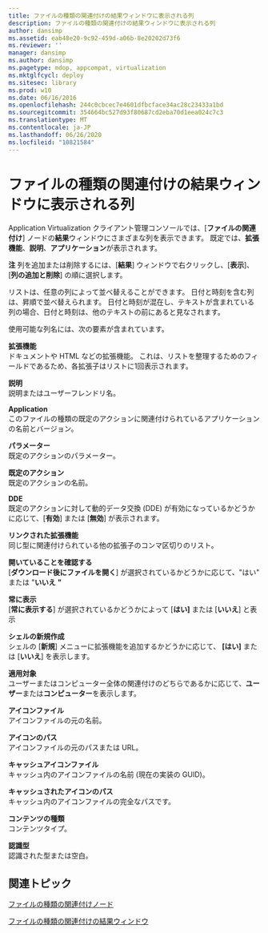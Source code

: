 ```yaml
---
title: ファイルの種類の関連付けの結果ウィンドウに表示される列
description: ファイルの種類の関連付けの結果ウィンドウに表示される列
author: dansimp
ms.assetid: eab48e20-9c92-459d-a06b-8e20202d73f6
ms.reviewer: ''
manager: dansimp
ms.author: dansimp
ms.pagetype: mdop, appcompat, virtualization
ms.mktglfcycl: deploy
ms.sitesec: library
ms.prod: w10
ms.date: 06/16/2016
ms.openlocfilehash: 244c0cbcec7e4601dfbcface34ac28c23433a1bd
ms.sourcegitcommit: 354664bc527d93f80687cd2eba70d1eea024c7c3
ms.translationtype: MT
ms.contentlocale: ja-JP
ms.lasthandoff: 06/26/2020
ms.locfileid: "10821584"
---
```

# ファイルの種類の関連付けの結果ウィンドウに表示される列


Application Virtualization クライアント管理コンソールでは、[**ファイルの関連付け**] ノードの**結果**ウィンドウにさまざまな列を表示できます。 既定では、**拡張機能**、**説明**、**アプリケーション**が表示されます。

**注** 列を追加または削除するには、[**結果**] ウィンドウで右クリックし、[**表示**]、[**列の追加と削除**] の順に選択します。

 

リストは、任意の列によって並べ替えることができます。 日付と時刻を含む列は、昇順で並べ替えられます。 日付と時刻が混在し、テキストが含まれている列の場合、日付と時刻は、他のテキストの前にあると見なされます。

使用可能な列名には、次の要素が含まれています。

<a href="" id="extension"></a>**拡張機能**  
ドキュメントや HTML などの拡張機能。 これは、リストを整理するためのフィールドであるため、各拡張子はリストに1回表示されます。

<a href="" id="description"></a>**説明**  
説明またはユーザーフレンドリ名。

<a href="" id="application"></a>**Application**  
このファイルの種類の既定のアクションに関連付けられているアプリケーションの名前とバージョン。

<a href="" id="parameters"></a>**パラメーター**  
既定のアクションのパラメーター。

<a href="" id="default-action"></a>**既定のアクション**  
既定のアクションの名前。

<a href="" id="dde"></a>**DDE**  
既定のアクションに対して動的データ交換 (DDE) が有効になっているかどうかに応じて、[**有効**] または [**無効**] が表示されます。

<a href="" id="linked-extensions"></a>**リンクされた拡張機能**  
同じ型に関連付けられている他の拡張子のコンマ区切りのリスト。

<a href="" id="confirm-open"></a>**開いていることを確認する**  
[**ダウンロード後にファイルを開く**] が選択されているかどうかに応じて、"はい" または "**いいえ** **"**

<a href="" id="always-show"></a>**常に表示**  
[**常に表示する**] が選択されているかどうかによって [**はい]** または [**いいえ**] と表示

<a href="" id="shell-new"></a>**シェルの新規作成**  
シェルの [**新規**] メニューに拡張機能を追加するかどうかに応じて、 **[はい]** または [**いいえ**] を表示します。

<a href="" id="applies-to"></a>**適用対象**  
ユーザーまたはコンピューター全体の関連付けのどちらであるかに応じて、**ユーザー**または**コンピューター**を表示します。

<a href="" id="icon-file"></a>**アイコンファイル**  
アイコンファイルの元の名前。

<a href="" id="icon-path"></a>**アイコンのパス**  
アイコンファイルの元のパスまたは URL。

<a href="" id="cached-icon-file"></a>**キャッシュアイコンファイル**  
キャッシュ内のアイコンファイルの名前 (現在の実装の GUID)。

<a href="" id="cached-icon-path"></a>**キャッシュされたアイコンのパス**  
キャッシュ内のアイコンファイルの完全なパスです。

<a href="" id="content-type"></a>**コンテンツの種類**  
コンテンツタイプ。

<a href="" id="perceived-type"></a>**認識型**  
認識された型または空白。

## 関連トピック


[ファイルの種類の関連付けノード](file-type-associations-node-client.md)

[ファイルの種類の関連付けの結果ウィンドウ](file-type-association-results-pane.md)

 

 





